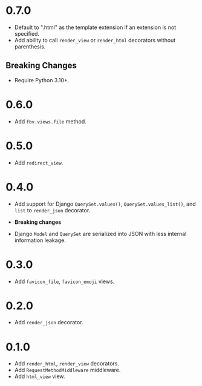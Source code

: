 # 0.7.0

- Default to ".html" as the template extension if an extension is not specified.
- Add ability to call `render_view` or `render_html` decorators without parenthesis.

## Breaking Changes

- Require Python 3.10+.

# 0.6.0

- Add `fbv.views.file` method.

# 0.5.0

- Add `redirect_view`.

# 0.4.0

- Add support for Django `QuerySet.values()`, `QuerySet.values_list()`, and `list` to `render_json` decorator.

- **Breaking changes**

- Django `Model` and `QuerySet` are serialized into JSON with less internal information leakage.

# 0.3.0

- Add `favicon_file`, `favicon_emoji` views.

# 0.2.0

- Add `render_json` decorator.

# 0.1.0

- Add `render_html`, `render_view` decorators.
- Add `RequestMethodMiddleware` middleware.
- Add `html_view` view.
